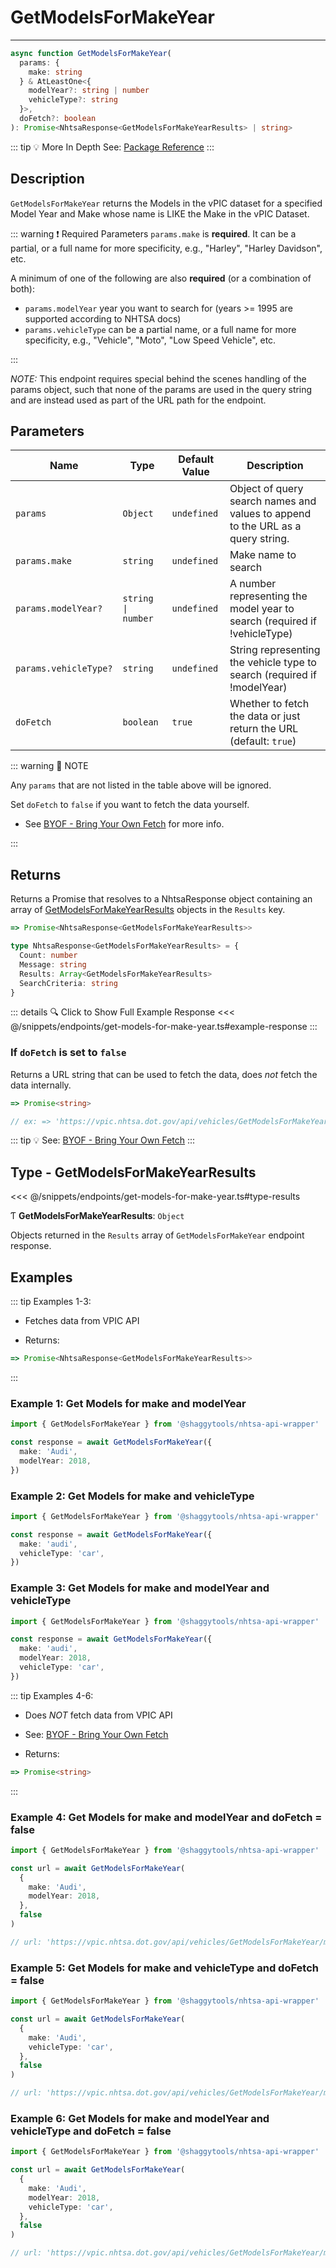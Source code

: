 # GetModelsForMakeYear

---

```typescript
async function GetModelsForMakeYear(
  params: {
    make: string
  } & AtLeastOne<{
    modelYear?: string | number
    vehicleType?: string
  }>,
  doFetch?: boolean
): Promise<NhtsaResponse<GetModelsForMakeYearResults> | string>
```

::: tip :bulb: More In Depth
See: [Package Reference](../../typedoc/api/endpoints/GetModelsForMakeYear)
:::

## Description

`GetModelsForMakeYear` returns the Models in the vPIC dataset for a specified Model Year and
Make whose name is LIKE the Make in the vPIC Dataset.

::: warning :exclamation: Required Parameters
`params.make` is **required**. It can be a partial, or a full name for more specificity, e.g.,
"Harley", "Harley Davidson", etc.

A minimum of one of the following are also **required** (or a combination of both):

- `params.modelYear` year you want to search for (years >= 1995 are supported according to NHTSA
  docs)
- `params.vehicleType` can be a partial name, or a full name for more specificity, e.g.,
  "Vehicle", "Moto", "Low Speed Vehicle", etc.

:::

_NOTE:_ This endpoint requires special behind the scenes handling of the params object, such that
none of the params are used in the query string and are instead used as part of the URL path for the
endpoint.

## Parameters

| Name                  | Type               | Default Value | Description                                                                     |
| --------------------- | ------------------ | ------------- | ------------------------------------------------------------------------------- |
| `params`              | `Object`           | `undefined`   | Object of query search names and values to append to the URL as a query string. |
| `params.make`         | `string`           | `undefined`   | Make name to search                                                             |
| `params.modelYear?`   | `string \| number` | `undefined`   | A number representing the model year to search (required if !vehicleType)       |
| `params.vehicleType?` | `string`           | `undefined`   | String representing the vehicle type to search (required if !modelYear)         |
| `doFetch`             | `boolean`          | `true`        | Whether to fetch the data or just return the URL (default: `true`)              |

::: warning 📝 NOTE

Any `params` that are not listed in the table above will be ignored.

Set `doFetch` to `false` if you want to fetch the data yourself.

- See [BYOF - Bring Your Own Fetch](../../guide/bring-your-own-fetch.md#option-1-set-dofetch-to-false)
  for more info.

:::

## Returns

Returns a Promise that resolves to a NhtsaResponse object containing an array of
[GetModelsForMakeYearResults](#type-getmodelsformakeyearresults) objects in the
`Results` key.

```typescript
=> Promise<NhtsaResponse<GetModelsForMakeYearResults>>
```

```typescript
type NhtsaResponse<GetModelsForMakeYearResults> = {
  Count: number
  Message: string
  Results: Array<GetModelsForMakeYearResults>
  SearchCriteria: string
}
```

::: details :mag: Click to Show Full Example Response
<<< @/snippets/endpoints/get-models-for-make-year.ts#example-response
:::

### If `doFetch` is set to `false`

Returns a URL string that can be used to fetch the data, does _not_ fetch the data internally.

```typescript
=> Promise<string>

// ex: => 'https://vpic.nhtsa.dot.gov/api/vehicles/GetModelsForMakeYear/make/audi/modelyear/2018/vehicleType/car?format=json'
```

::: tip :bulb: See: [BYOF - Bring Your Own Fetch](../../guide/bring-your-own-fetch.md#option-1-set-dofetch-to-false)
:::

## Type - GetModelsForMakeYearResults

<<< @/snippets/endpoints/get-models-for-make-year.ts#type-results

Ƭ **GetModelsForMakeYearResults**: `Object`

Objects returned in the `Results` array of `GetModelsForMakeYear` endpoint response.

## Examples

::: tip Examples 1-3:

- Fetches data from VPIC API

- Returns:

```typescript
=> Promise<NhtsaResponse<GetModelsForMakeYearResults>>
```

:::

### Example 1: Get Models for make and modelYear

```ts
import { GetModelsForMakeYear } from '@shaggytools/nhtsa-api-wrapper'

const response = await GetModelsForMakeYear({
  make: 'Audi',
  modelYear: 2018,
})
```

### Example 2: Get Models for make and vehicleType

```ts
import { GetModelsForMakeYear } from '@shaggytools/nhtsa-api-wrapper'

const response = await GetModelsForMakeYear({
  make: 'audi',
  vehicleType: 'car',
})
```

### Example 3: Get Models for make and modelYear and vehicleType

```ts
import { GetModelsForMakeYear } from '@shaggytools/nhtsa-api-wrapper'

const response = await GetModelsForMakeYear({
  make: 'audi',
  modelYear: 2018,
  vehicleType: 'car',
})
```

::: tip Examples 4-6:

- Does _NOT_ fetch data from VPIC API

- See: [BYOF - Bring Your Own Fetch](../../guide/bring-your-own-fetch.md#option-1-set-dofetch-to-false)

- Returns:

```typescript
=> Promise<string>
```

:::

### Example 4: Get Models for make and modelYear and doFetch = false

```ts
import { GetModelsForMakeYear } from '@shaggytools/nhtsa-api-wrapper'

const url = await GetModelsForMakeYear(
  {
    make: 'Audi',
    modelYear: 2018,
  },
  false
)

// url: 'https://vpic.nhtsa.dot.gov/api/vehicles/GetModelsForMakeYear/make/Audi/modelyear/2018?format=json'
```

### Example 5: Get Models for make and vehicleType and doFetch = false

```ts
import { GetModelsForMakeYear } from '@shaggytools/nhtsa-api-wrapper'

const url = await GetModelsForMakeYear(
  {
    make: 'Audi',
    vehicleType: 'car',
  },
  false
)

// url: 'https://vpic.nhtsa.dot.gov/api/vehicles/GetModelsForMakeYear/makeId/Audi/vehicleType/car?format=json'
```

### Example 6: Get Models for make and modelYear and vehicleType and doFetch = false

```ts
import { GetModelsForMakeYear } from '@shaggytools/nhtsa-api-wrapper'

const url = await GetModelsForMakeYear(
  {
    make: 'Audi',
    modelYear: 2018,
    vehicleType: 'car',
  },
  false
)

// url: 'https://vpic.nhtsa.dot.gov/api/vehicles/GetModelsForMakeYear/make/Audi/modelyear/2018/vehicleType/car?format=json'
```
